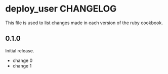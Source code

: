 # deploy_user CHANGELOG

This file is used to list changes made in each version of the ruby cookbook.

## 0.1.0

Initial release.

- change 0
- change 1
